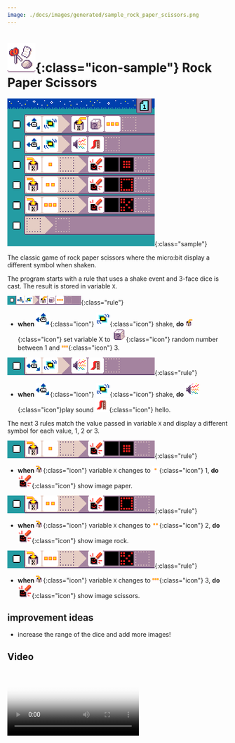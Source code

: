 ```yaml
---
image: ./docs/images/generated/sample_rock_paper_scissors.png
---
```


# ![Rock Paper Scissors icon](../images/generated/icon_sample_rock_paper_scissors.png){:class="icon-sample"} Rock Paper Scissors

![Rock Paper Scissors MicroCode program](../images/generated/sample_rock_paper_scissors.png){:class="sample"}

The classic game of rock paper scissors
where the micro:bit display a different
symbol when shaken.

The program starts with a rule that uses
a shake event and 3-face dice is cast. The result is stored in variable `X`.

![when shake, set variable X to random number up to 3](../images/generated/sample_rock_paper_scissors_page_1_rule_1.png){:class="rule"}

-   **when** ![accelerometer](../images/generated/icon_S3.png){:class="icon"} ![shake](../images/generated/icon_F17_shake.png){:class="icon"} shake, **do** ![set variable X](../images/generated/icon_A9A.png){:class="icon"} set variable X to ![dice](../images/generated/icon_M22.png){:class="icon"} random number between 1 and ![value 3](../images/generated/icon_M8.png){:class="icon"} 3.

![when shake, play sound hello](../images/generated/sample_rock_paper_scissors_page_1_rule_2.png){:class="rule"}

-   **when** ![accelerometer](../images/generated/icon_S3.png){:class="icon"} ![shake](../images/generated/icon_F17_shake.png){:class="icon"} shake, **do** ![speaker](../images/generated/icon_A2.png){:class="icon"}play sound ![emoji slide](../images/generated/icon_M19slide.png){:class="icon"} hello.

The next 3 rules match the value passed in variable `X`
and display a different symbol for each value, 1, 2 or 3.

![when variable X changed to 1, paint rock](../images/generated/sample_rock_paper_scissors_page_1_rule_3.png){:class="rule"}

-   **when** ![variable X changed](../images/generated/icon_S9A.png){:class="icon"} variable `X` changes to ![value 1](../images/generated/icon_M6.png){:class="icon"} 1, **do** ![screen](../images/generated/icon_A5.png){:class="icon"} show image paper.

![when variable X changed to 2, paint paper](../images/generated/sample_rock_paper_scissors_page_1_rule_4.png){:class="rule"}

-   **when** ![variable X changed](../images/generated/icon_S9A.png){:class="icon"} variable `X` changes to ![value 2](../images/generated/icon_M7.png){:class="icon"} 2, **do** ![screen](../images/generated/icon_A5.png){:class="icon"} show image rock.

![when variable X changed to 3, paint scissors](../images/generated/sample_rock_paper_scissors_page_1_rule_5.png){:class="rule"}

-   **when** ![variable X changed](../images/generated/icon_S9A.png){:class="icon"} variable `X` changes to ![value 3](../images/generated/icon_M8.png){:class="icon"} 3, **do** ![screen](../images/generated/icon_A5.png){:class="icon"} show image scissors.

## improvement ideas

-   increase the range of the dice and add more images!


## Video

<video class="sample" poster="../videos/head-or-tail.png" src="../videos/rock-paper-scissors.mp4" controls="true"></video>
